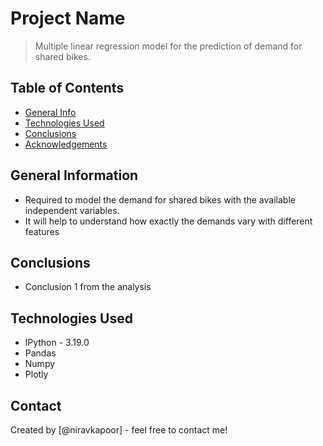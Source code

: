# Project Name
> Multiple linear regression model for the prediction of demand for shared bikes.


## Table of Contents
* [General Info](#general-information)
* [Technologies Used](#technologies-used)
* [Conclusions](#conclusions)
* [Acknowledgements](#acknowledgements)


## General Information
- Required to model the demand for shared bikes with the available independent variables. 
- It will help to understand how exactly the demands vary with different features


## Conclusions
- Conclusion 1 from the analysis

## Technologies Used
- lPython - 3.19.0
- Pandas
- Numpy
- Plotly




## Contact
Created by [@niravkapoor] - feel free to contact me!

